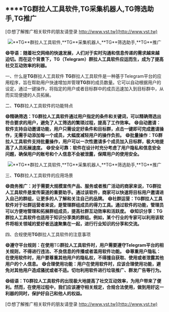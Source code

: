 ## ****TG**群拉人工具软件,**TG**采集机器人,**TG**筛选助手,**TG**推广**

[😍想了解推广相关软件的朋友请登录 http://www.vst.tw](http://www.vst.tw)

 <center><img src="https://vst.tw/MP4/tuiguang/png/4.png" alt="**TG**群拉人工具软件,**TG**采集机器人,**TG**筛选助手,**TG**推广"></center>

**😄导语：随着社交网络的快速发展，人们对于实时沟通和信息传递的需求越来越迫切。而在这个背景下，**TG**（Telegram）群拉人工具软件应运而生，成为了提高社交互动效率的利器。**

一、什么是**TG**群拉人工具软件
**TG**群拉人工具软件是一种基于Telegram平台的应用程序，旨在帮助用户快速增加并管理**TG**群的成员数量。它可以自动根据用户的设定，通过一键操作，将指定的用户或者目标群中的成员迅速加入到目标群中，从而实现便捷的人员拓展。

二、**TG**群拉人工具软件的功能特点

**😄精确筛选：**TG**群拉人工具软件通过用户指定的条件和关键词，可以精确筛选出符合要求的用户，避免了人工筛选的繁琐过程，提高了工作效率。**
**😄自动邀请：软件支持自动邀请功能，用户只需设定好条件和目标群，点击一键即可完成邀请操作，无需手动添加每一个成员，大幅度减轻用户的操作负担。**
**😄批量操作：**TG**群拉人工具软件支持批量操作，用户可以一次性邀请多个成员加入目标群，极大地提高了人员拓展速度。**
**😄安全可靠：软件在设计时充分考虑了用户隐私和信息安全问题，确保用户的账号和个人信息不会被泄露，保障用户的使用安全。**

 <center><img src="https://vst.tw/MP4/tuiguang/png/5.png" alt="**TG**群拉人工具软件,**TG**采集机器人,**TG**筛选助手,**TG**推广"></center>

三、**TG**群拉人工具软件的应用场景

**😄商务推广：对于需要大规模宣传产品、服务或者推广活动的商家来说，**TG**群拉人工具软件是宣传渠道的重要助手。通过该软件，商家可以快速将目标用户邀请进入自己的群组，让更多的人了解和关注自己的品牌。**
**😄社群运营：**TG**群拉人工具软件对于社群运营者来说，是管理群组成员的得力工具。通过软件的功能，管理员可以方便地管理和拓展群组成员，提高社群互动效率和活跃度。**
**😄知识分享：**TG**群拉人工具软件也适用于知识分享类的群组。例如，某个行业的专家可以利用该软件将相关领域的爱好者迅速聚集在一起，进行行业知识的分享和交流。**

四、合规使用**TG**群拉人工具软件的注意事项

**😄遵守平台规则：在使用**TG**群拉人工具软件时，用户需要遵守Telegram平台的相关规则，不得进行违法、不良信息的传播或者滥用软件功能。**
**😄尊重用户隐私：在使用软件时，用户要尊重其他用户的隐私权，不得擅自获取、使用或者泄露其他用户的个人信息。**
**😄合理使用功能：用户在使用软件时，应该合理使用功能，避免对其他用户造成骚扰或者不适。切勿利用软件进行垃圾推广、群发广告等行为。**

**😄结语：**TG**群拉人工具软件的出现极大地提高了社交互动效率，为用户带来了便利。然而，在使用过程中，我们应该遵守相关规定，合规合法使用，做到用好这一利器的同时，保护好自己和他人的权益。**

[😍想了解推广相关软件的朋友请登录 http://www.vst.tw](http://www.vst.tw)



